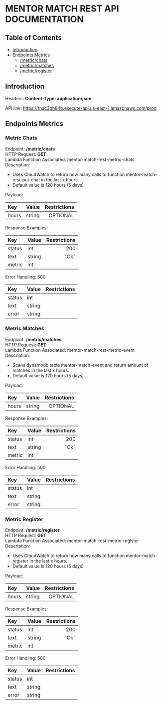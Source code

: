 
# MENTOR MATCH REST API DOCUMENTATION

## Table of Contents

- [Introduction](#introduction)
- [Endpoints Metrics](#endpoints-metrics)
    - [/metric/chats](#metric-chats)
    - [/metric/matches](#metric-matches)
    - [/metric/register](#metric-register)

## Introduction

Headers: **Content-Type: application/json**

API link: https://fnac3oh84b.execute-api.us-east-1.amazonaws.com/prod

## Endpoints Metrics

### Metric Chats

Endpoint: **/metric/chats** <br>
HTTP Request: **GET** <br>
Lambda Function Associated: mentor-match-rest-metric-chats <br>
Description:
- Uses CloudWatch to return how many calls to function mentor-match-rest-put-chat in the last x hours.
- Default value is 120 hours (5 days)

Payload:

| Key | Value | Restrictions |
| :-- | :-- | --: |
| hours | string | OPTIONAL |

Response Examples:

| Key | Value | Restrictions |
| :-- | :-- | --: |
| status | int | 200 |
| text | string | "Ok" |
| metric | int | |

Error Handling: 500

| Key | Value | Restrictions |
| :-- | :-- | --: |
| status | int | |
| text | string | |
| error | string | |

### Metric Matches

Endpoint: **/metric/matches** <br>
HTTP Request: **GET** <br>
Lambda Function Associated: mentor-match-rest-metric-event <br>
Description:
- Scans dynamodb table mentor-match-event and return amount of matches in the last x hours.
- Default value is 120 hours (5 days)

Payload:

| Key | Value | Restrictions |
| :-- | :-- | --: |
| hours | string | OPTIONAL |

Response Examples:

| Key | Value | Restrictions |
| :-- | :-- | --: |
| status | int | 200 |
| text | string | "Ok" |
| metric | int | |

Error Handling: 500

| Key | Value | Restrictions |
| :-- | :-- | --: |
| status | int | |
| text | string | |
| error | string | |

### Metric Register

Endpoint: **/metric/register** <br>
HTTP Request: **GET** <br>
Lambda Function Associated: mentor-match-rest-metric-register <br>
Description:
- Uses CloudWatch to return how many calls to function mentor-match-register in the last x hours.
- Default value is 120 hours (5 days)

Payload:

| Key | Value | Restrictions |
| :-- | :-- | --: |
| hours | string | OPTIONAL |

Response Examples:

| Key | Value | Restrictions |
| :-- | :-- | --: |
| status | int | 200 |
| text | string | "Ok" |
| metric | int | |

Error Handling: 500

| Key | Value | Restrictions |
| :-- | :-- | --: |
| status | int | |
| text | string | |
| error | string | |